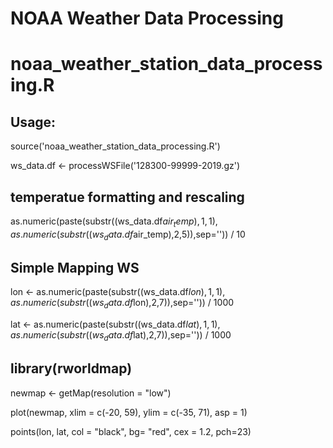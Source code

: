 NOAA Weather Data Processing
============================

# noaa_weather_station_data_processing.R

## Usage:
source('noaa_weather_station_data_processing.R')

ws_data.df <- processWSFile('128300-99999-2019.gz')

## temperatue formatting and rescaling
as.numeric(paste(substr((ws_data.df$air_temp),1,1),as.numeric(substr((ws_data.df$air_temp),2,5)),sep='')) / 10

## Simple Mapping WS
lon <- as.numeric(paste(substr((ws_data.df$lon),1,1),as.numeric(substr((ws_data.df$lon),2,7)),sep='')) / 1000

lat <- as.numeric(paste(substr((ws_data.df$lat),1,1),as.numeric(substr((ws_data.df$lat),2,7)),sep='')) / 1000

## library(rworldmap)
newmap <- getMap(resolution = "low")

plot(newmap, xlim = c(-20, 59), ylim = c(-35, 71), asp = 1)

points(lon, lat, col = "black", bg= "red", cex = 1.2, pch=23)
